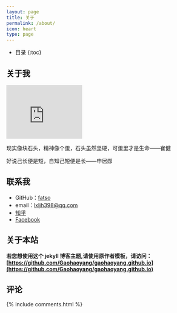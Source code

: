 ```yaml
---
layout: page
title: 关于
permalink: /about/
icon: heart
type: page
---
```


* 目录
{:toc}

## 关于我

<iframe src="https://githubbadge.appspot.com/lxljh398?s=1" style="border: 0;height: 142px;width: 200px;overflow: hidden;" frameBorder="0"></iframe>

现实像块石头，精神像个蛋，石头虽然坚硬，可蛋里才是生命——崔健

好说己长便是短，自知己短便是长——申居郧



## 联系我

* GitHub：[fatso](https://github.com/lxljh398)
* email：lxljh398@qq.com
* [知乎](https://www.zhihu.com/people/lxljh398)
* [Facebook](https://www.facebook.com/gaohaoyang.water)

## 关于本站

**若您想使用这个 jekyll 博客主题,请使用原作者模板，请访问：[https://github.com/Gaohaoyang/gaohaoyang.github.io](https://github.com/Gaohaoyang/gaohaoyang.github.io)**


## 评论

{% include comments.html %}
